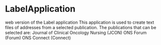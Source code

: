 LabelApplication
================

web version of the Label application
This application is used to create text files of addresses from a selected publication.
The publications that can be selected are:
  Journal of Clinical Oncology Nursing (JCON)
  ONS Forum (Forum)
  ONS Connect (Connect)
